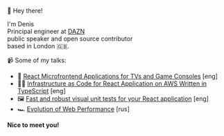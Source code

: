 👋 Hey there!

I'm Denis \
Principal engineer at [DAZN](https://dazn.com/) \
public speaker and open source contributor \
based in London 🇬🇧.

📹 Some of my talks:  
- 🍿 [React Microfrontend Applications for TVs and Game Consoles](https://portal.gitnation.org/contents/react-microfrontend-applications-for-tvs-and-game-consoles) [eng]
- 👨‍🚀 [Infrastructure as Code for React Application on AWS Written in TypeScript](https://www.youtube.com/watch?v=sbZn5RCITMo) [eng]
- 🖼️ [Fast and robust visual unit tests for your React application](https://www.youtube.com/watch?v=vHnCGTV08Os) [eng]
- 🏎️ [Evolution of Web Performance](https://www.youtube.com/watch?v=gNw1g_yib4Q) [rus]

**Nice to meet you!**
